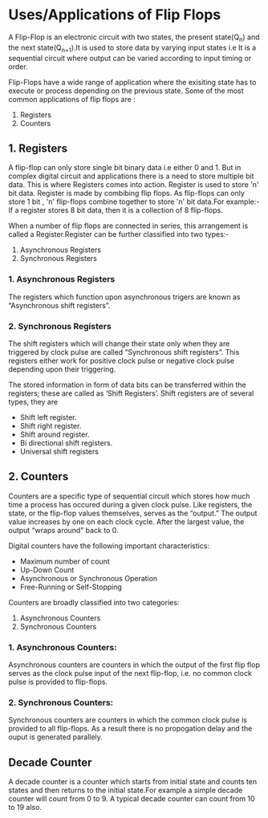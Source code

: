 # Uses/Applications of Flip Flops

A Flip-Flop is an electronic circuit with two states, the present state(Q<sub>n</sub>) and the next state(Q<sub>n+1</sub>).It is used to store data 
by varying input states i.e It is a sequential circuit where output can be varied according to input timing or order.

Flip-Flops have a wide range of application where the exisiting state has to execute or process depending on the previous state.
Some of the most common applications of flip flops are :

  1. Registers
  2. Counters


## 1. Registers

A flip-flop can only store single bit binary data i.e either 0 and 1. But in complex digital circuit and applications there is a need to 
store multiple bit data. This is where Registers comes into action. Register is used to store 'n' bit data. Register is made by combibing flip flops.
As flip-flops can only store 1 bit , 'n' flip-flops combine together to store 'n' bit data.For example:- If a register stores 8 bit data, then it is a collection of
8 flip-flops.

When a number of flip flops are connected in series, this arrangement is called a Register.Register can be further classified into two types:-

  1. Asynchronous Registers
  2. Synchronous Registers
  
### 1. Asynchronous Registers

The registers which function upon asynchronous trigers are known as “Asynchronous shift registers”.

### 2. Synchronous Registers

The shift registers which will change their state only when they are triggered by clock pulse are called “Synchronous shift registers”.
This registers either work for positive clock pulse or negative clock pulse depending upon their triggering.

  
The stored information in form of data bits can be transferred within the registers; these are called as ‘Shift Registers’.
Shift registers are of several types, they are

  * Shift left register.
  * Shift right register.
  * Shift around register.
  * Bi directional shift registers.
  * Universal shift registers

## 2. Counters

Counters are a specific type of sequential circuit which stores how much time a process has occured during a given clock pulse.
Like registers, the state, or the flip-flop values themselves, serves as the “output.” The output value increases by one on each clock cycle.
After the largest value, the output “wraps around” back to 0.

Digital counters have the following important characteristics:

  * Maximum number of count
  * Up-Down Count
  * Asynchronous or Synchronous Operation
  * Free-Running or Self-Stopping
  
Counters are broadly classified into two categories:

  1. Asynchronous Counters
  2. Synchronous Counters

 ### 1. Asynchronous Counters:
  
  Asynchronous counters are counters in which the output of the first flip flop serves as the clock pulse input of the next flip-flop,
  i.e. no common clock pulse is provided to flip-flops. 
  
 ### 2. Synchronous Counters:
  
  Synchronous counters are counters in which the common clock pulse is provided to all flip-flops. As a result there is no propogation delay
  and the ouput is generated parallely.
  
  
## Decade Counter

  A decade counter is a counter which starts from initial state and counts ten states and then returns to the initial state.For example 
  a simple decade counter will count from 0 to 9. A typical decade counter can count from 10 to 19 also.

